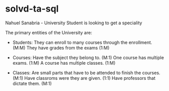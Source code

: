 # solvd-ta-sql
Nahuel Sanabria - University
Student is looking to get a speciality


The primary entities of the University are:

- Students:
  They can enroll to many courses through the enrollment. (M:M)
  They have grades from the exams (1:M)

- Courses:
	Have the subject they belong to. (M:1)
  One course has multiple exams. (1:M)
  A course has multiple classes. (1:M)
 
- Classes:
  Are small parts that have to be attended to finish the courses. (M:1)
  Have classroms were they are given. (1:1)
  Have professors that dictate them. (M:1)
  
  
  
